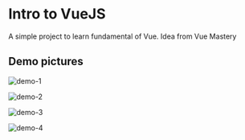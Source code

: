# Intro to VueJS
A simple project to learn fundamental of Vue. Idea from Vue Mastery

## Demo pictures

![demo-1](/assets/demo/demo-1)

![demo-2](/assets/demo/demo-2)

![demo-3](/assets/demo/demo-3)

![demo-4](/assets/demo/demo-4)

